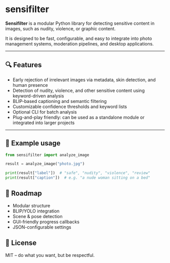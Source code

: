 # sensifilter

**Sensifilter** is a modular Python library for detecting sensitive content in images, such as nudity, violence, or graphic content.

It is designed to be fast, configurable, and easy to integrate into photo management systems, moderation pipelines, and desktop applications.

---

## 🔍 Features

- Early rejection of irrelevant images via metadata, skin detection, and human presence
- Detection of nudity, violence, and other sensitive content using keyword-driven analysis
- BLIP-based captioning and semantic filtering
- Customizable confidence thresholds and keyword lists
- Optional CLI for batch analysis
- Plug-and-play friendly: can be used as a standalone module or integrated into larger projects

---

## 🚀 Example usage

```python
from sensifilter import analyze_image

result = analyze_image("photo.jpg")

print(result["label"])  # "safe", "nudity", "violence", "review"
print(result["caption"])  # e.g. "a nude woman sitting on a bed"
```

## 🔧 Roadmap

* Modular structure
* BLIP/YOLO integration
* Scene & pose detection
* GUI-friendly progress callbacks
* JSON-configurable settings

## 📄 License
MIT – do what you want, but be respectful.
